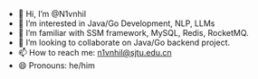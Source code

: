 - 👋 Hi, I’m @N1vnhil
- 👀 I’m interested in Java/Go Development, NLP, LLMs
- 🌱 I’m familiar with SSM framework, MySQL, Redis, RocketMQ.
- 💞️ I’m looking to collaborate on Java/Go backend project.
- 📫 How to reach me: n1vnhil@sjtu.edu.cn
- 😄 Pronouns: he/him

<!---
N1vnhil/N1vnhil is a ✨ special ✨ repository because its `README.md` (this file) appears on your GitHub profile.
You can click the Preview link to take a look at your changes.
--->
